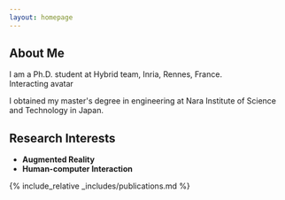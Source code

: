 ```yaml
---
layout: homepage
---
```


## About Me

<p>I am a Ph.D. student at Hybrid team, Inria, Rennes, France.<br>
Interacting avatar</p>
<p>
I obtained my master's degree in engineering at Nara Institute of Science and Technology in Japan.</p>

## Research Interests

- **Augmented Reality**
- **Human-computer Interaction** 

<!--## News
- **[Feb. 2020]** Our paper about incremental learning is accepted to CVPR 2020.
- **[Feb. 2020]** We will host the ACM Multimedia Asia 2020 conference in Singapore!
- **[Sept. 2019]** Our paper about few-shot learning is accepted to NeurIPS 2019.
- **[Mar. 2019]** Our paper about few-shot learning is accepted to CVPR 2019.
-->
{% include_relative _includes/publications.md %}
<!--
{% include_relative _includes/services.md %}
-->